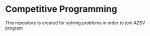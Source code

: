 # Competitive Programming
This repository is created for solving problems in order to join A2SV program
